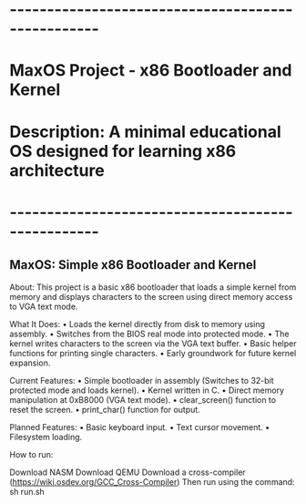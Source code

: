 # --------------------------------------------------
# MaxOS Project - x86 Bootloader and Kernel
# Description: A minimal educational OS designed for learning x86 architecture
# --------------------------------------------------

## MaxOS: Simple x86 Bootloader and Kernel
About:
This project is a basic x86 bootloader that loads a simple kernel from memory and displays characters to the screen using direct memory access to VGA text mode.

<!-- Overview of current functionality implemented in MaxOS -->
What It Does:
• Loads the kernel directly from disk to memory using assembly.
• Switches from the BIOS real mode into protected mode.
• The kernel writes characters to the screen via the VGA text buffer.
• Basic helper functions for printing single characters.
• Early groundwork for future kernel expansion.

<!-- Summary of implemented technical features -->
Current Features:
• Simple bootloader in assembly (Switches to 32-bit protected mode and loads kernel).
• Kernel written in C.
• Direct memory manipulation at 0xB8000 (VGA text mode).
• clear_screen() function to reset the screen.
• print_char() function for output.

<!-- Features planned for future development -->
Planned Features:
• Basic keyboard input.
• Text cursor movement.
• Filesystem loading.

<!-- Instructions to build and run MaxOS -->
How to run:

Download NASM
Download QEMU
Download a cross-compiler (https://wiki.osdev.org/GCC_Cross-Compiler)
Then run using the command:
sh run.sh
